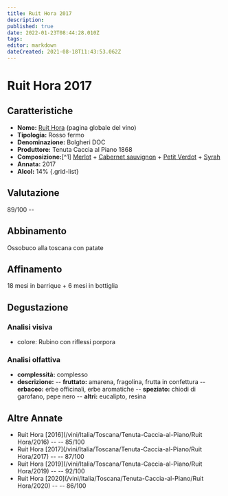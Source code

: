 ```yaml
---
title: Ruit Hora 2017
description: 
published: true
date: 2022-01-23T08:44:28.010Z
tags: 
editor: markdown
dateCreated: 2021-08-18T11:43:53.062Z
---
```


<div class="annata">

# Ruit Hora 2017

## Caratteristiche
- **Nome:** <span class="nome">[Ruit Hora](/vini/Italia/Toscana/Tenuta-Caccia-al-Piano-1868/Ruit-Hora/scheda-globale)</span> (pagina globale del vino) 
- **Tipologia:** Rosso fermo
- **Denominazione:** <span class="denominazione">Bolgheri DOC</span> 
- **Produttore:** <span class="cantina">Tenuta Caccia al Piano 1868</span> 
- **Composizione:**[^1] <span class="vitigno"> [Merlot](/vitigni/Francia/bacca-nera/merlot) + [Cabernet sauvignon](/vitigni/Francia/bacca-nera/cabernet-sauvignon) + [Petit Verdot](/vitigni/Francia/bacca-nera/petit-verdot) + [Syrah](/vitigni/Francia/bacca-nera/syrah) </span>
- **Annata:** <span class="annocorrente">2017</span>
- **Alcol:** 14%
{.grid-list}

## Valutazione

<span class="punteggio">89/100</span> -- <span class="valutazione"><span class="star-4"></span></span>

## Abbinamento
Ossobuco alla toscana con patate

## Affinamento
18 mesi in barrique + 6 mesi in bottiglia

## Degustazione

### Analisi visiva
- colore: Rubino con riflessi porpora

### Analisi olfattiva

<div class="vini vini-2017" id="Ruit-Hora"></div>
<div class="olfattiva-testo">

- **complessità:**  <span class="complessitaVino">complesso</span>
- **descrizione:** 
  -- **<span class="fruttatoInput">fruttato</span>:** amarena, fragolina, frutta in confettura
  -- **<span class="vegetaleInput">erbaceo</span>:** erbe officinali, erbe aromatiche
  -- **<span class="speziatoInput">speziato</span>:** chiodi di garofano, pepe nero
  -- **<span class="altriInput">altri</span>:** eucalipto, resina

</div>

## Altre Annate
- Ruit Hora [2016](/vini/Italia/Toscana/Tenuta-Caccia-al-Piano/Ruit Hora/2016) -- <span class="star-3"></span> -- 85/100
- Ruit Hora [2017](/vini/Italia/Toscana/Tenuta-Caccia-al-Piano/Ruit Hora/2017) -- <span class="star-3"></span> -- 87/100
- Ruit Hora [2019](/vini/Italia/Toscana/Tenuta-Caccia-al-Piano/Ruit Hora/2019) -- <span class="star-5"></span> -- 92/100
- Ruit Hora [2020](/vini/Italia/Toscana/Tenuta-Caccia-al-Piano/Ruit Hora/2020) -- <span class="star-3"></span> -- 86/100
  
</div>